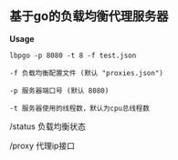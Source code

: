 ## 基于go的负载均衡代理服务器 ##

**Usage**

    lbpgo -p 8080 -t 8 -f test.json

    -f 负载均衡配置文件 (默认 "proxies.json")

    -p 服务器端口号 (默认 8080)

    -t 服务器使用的线程数，默认为cpu总线程数


/status 负载均衡状态

/proxy 代理ip接口